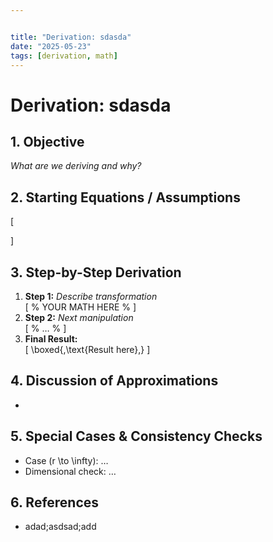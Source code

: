 ```yaml
---


title: "Derivation: sdasda"
date: "2025-05-23"
tags: [derivation, math]
---
```


# Derivation: sdasda

## 1. Objective
_What are we deriving and why?_

## 2. Starting Equations / Assumptions
\[

\]

## 3. Step-by-Step Derivation
1. **Step 1:** _Describe transformation_  
   \[
     % YOUR MATH HERE %
   \]
2. **Step 2:** _Next manipulation_  
   \[
     % … %
   \]
3. **Final Result:**  
   \[
     \boxed{\,\text{Result here}\,}
   \]

## 4. Discussion of Approximations
- 

## 5. Special Cases & Consistency Checks
- Case \(r \to \infty\): …  
- Dimensional check: …  

## 6. References
- adad;asdsad;add
